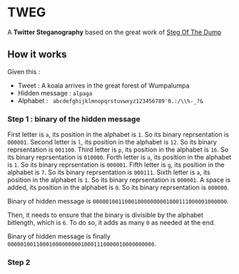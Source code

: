 # TWEG

A **Twitter Steganography** based on the great work of [Steg Of The Dump](https://github.com/holloway/steg-of-the-dump)

## How it works

Given this :

- Tweet : A koala arrives in the great forest of Wumpalumpa
- Hidden message : `alpaga`
- Alphabet : ` abcdefghijklmnopqrstuvwxyz123456789'0.:/\\%-_?&`

### Step 1 : binary of the hidden message

First letter is `a`, its position in the alphabet is `1`. So its binary reprsentation is `000001`.
Second letter is `l`, its position in the alphabet is `12`. So its binary reprsentation is `001100`.
Third letter is `p`, its position in the alphabet is `16`. So its binary reprsentation is `010000`.
Forth letter is `a`, its position in the alphabet is `1`. So its binary reprsentation is `000001`.
Fifth letter is `g`, its position in the alphabet is `7`. So its binary reprsentation is `000111`.
Sixth letter is `a`, its position in the alphabet is `1`. So its binary reprsentation is `000001`.
A space is added, its position in the alphabet is `0`. So its binary reprsentation is `000000`.

Binary of hidden message is `000001001100010000000001000111000001000000`.

Then, it needs to ensure that the binary is divisible by the alphabet bitlength, which is `6`. To do so, it adds as many `0` as needed at the end.

Binary of hidden message is finally `0000010011000100000000010001110000010000000000`.

### Step 2

